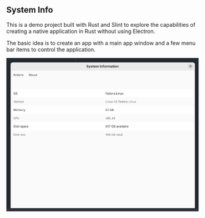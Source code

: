 ## System Info 

This is a demo project built with Rust and Slint to explore the capabilities 
of creating a native application in Rust without using Electron.

The basic idea is to create an app with a main app window and a few menu bar 
items to control the application.

![screenshot.png](assets/screenshot.png)